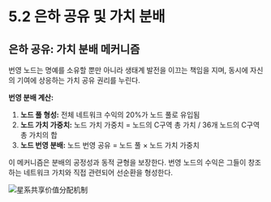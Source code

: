 # 5.2 은하 공유 및 가치 분배

## 은하 공유: 가치 분배 메커니즘

번영 노드는 명예를 소유할 뿐만 아니라 생태계 발전을 이끄는 책임을 지며, 동시에 자신의 기여에 상응하는 가치 공유 권리를 누린다.

**번영 분배 계산:**

1. **노드 풀 형성:** 전체 네트워크 수익의 20%가 노드 풀로 유입됨
2. **노드 가치 가중치:** 노드 가치 가중치 = 노드의 C구역 총 가치 / 36개 노드의 C구역 총 가치의 합
3. **노드 번영 분배:** 노드 번영 공유 = 노드 풀 × 노드 가치 가중치

이 메커니즘은 분배의 공정성과 동적 균형을 보장한다. 번영 노드의 수익은 그들이 창조하는 네트워크 가치와 직접 관련되어 선순환을 형성한다.

![星系共享价值分配机制](/images/图13.svg)